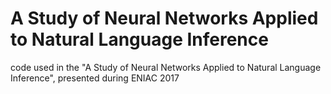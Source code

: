 # A Study of Neural Networks Applied to Natural Language Inference
code used in the "A Study of Neural Networks Applied to Natural Language Inference", presented during ENIAC 2017
